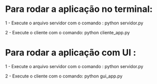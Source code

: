 # Para rodar a aplicação no terminal:

1 - Execute o arquivo servidor com o comando : python servidor.py

2 - Execute o cliente com o comando: python cliente_app.py

# Para rodar a aplicação com UI :

1 - Execute o arquivo servidor com o comando : python servidor.py

2 - Execute o cliente com o comando: python gui_app.py
